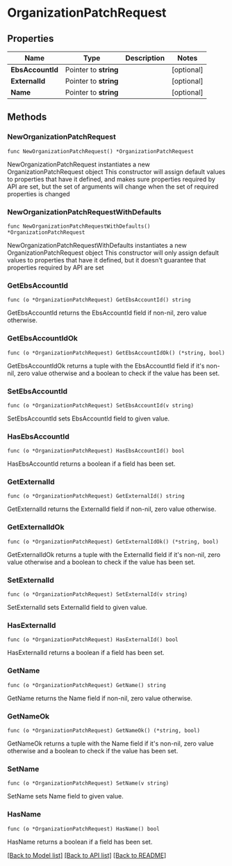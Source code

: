 # OrganizationPatchRequest

## Properties

Name | Type | Description | Notes
------------ | ------------- | ------------- | -------------
**EbsAccountId** | Pointer to **string** |  | [optional] 
**ExternalId** | Pointer to **string** |  | [optional] 
**Name** | Pointer to **string** |  | [optional] 

## Methods

### NewOrganizationPatchRequest

`func NewOrganizationPatchRequest() *OrganizationPatchRequest`

NewOrganizationPatchRequest instantiates a new OrganizationPatchRequest object
This constructor will assign default values to properties that have it defined,
and makes sure properties required by API are set, but the set of arguments
will change when the set of required properties is changed

### NewOrganizationPatchRequestWithDefaults

`func NewOrganizationPatchRequestWithDefaults() *OrganizationPatchRequest`

NewOrganizationPatchRequestWithDefaults instantiates a new OrganizationPatchRequest object
This constructor will only assign default values to properties that have it defined,
but it doesn't guarantee that properties required by API are set

### GetEbsAccountId

`func (o *OrganizationPatchRequest) GetEbsAccountId() string`

GetEbsAccountId returns the EbsAccountId field if non-nil, zero value otherwise.

### GetEbsAccountIdOk

`func (o *OrganizationPatchRequest) GetEbsAccountIdOk() (*string, bool)`

GetEbsAccountIdOk returns a tuple with the EbsAccountId field if it's non-nil, zero value otherwise
and a boolean to check if the value has been set.

### SetEbsAccountId

`func (o *OrganizationPatchRequest) SetEbsAccountId(v string)`

SetEbsAccountId sets EbsAccountId field to given value.

### HasEbsAccountId

`func (o *OrganizationPatchRequest) HasEbsAccountId() bool`

HasEbsAccountId returns a boolean if a field has been set.

### GetExternalId

`func (o *OrganizationPatchRequest) GetExternalId() string`

GetExternalId returns the ExternalId field if non-nil, zero value otherwise.

### GetExternalIdOk

`func (o *OrganizationPatchRequest) GetExternalIdOk() (*string, bool)`

GetExternalIdOk returns a tuple with the ExternalId field if it's non-nil, zero value otherwise
and a boolean to check if the value has been set.

### SetExternalId

`func (o *OrganizationPatchRequest) SetExternalId(v string)`

SetExternalId sets ExternalId field to given value.

### HasExternalId

`func (o *OrganizationPatchRequest) HasExternalId() bool`

HasExternalId returns a boolean if a field has been set.

### GetName

`func (o *OrganizationPatchRequest) GetName() string`

GetName returns the Name field if non-nil, zero value otherwise.

### GetNameOk

`func (o *OrganizationPatchRequest) GetNameOk() (*string, bool)`

GetNameOk returns a tuple with the Name field if it's non-nil, zero value otherwise
and a boolean to check if the value has been set.

### SetName

`func (o *OrganizationPatchRequest) SetName(v string)`

SetName sets Name field to given value.

### HasName

`func (o *OrganizationPatchRequest) HasName() bool`

HasName returns a boolean if a field has been set.


[[Back to Model list]](../README.md#documentation-for-models) [[Back to API list]](../README.md#documentation-for-api-endpoints) [[Back to README]](../README.md)


